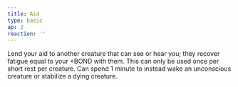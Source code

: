 ```yaml
---
title: Aid
type: basic
ap: 2
reaction: ''
---
```


Lend your aid to another creature that can see or hear you; they recover fatigue equal to your +BOND with them. This can only be used once per short rest per creature. Can spend 1 minute to instead wake an unconscious creature or stabilize a dying creature.
